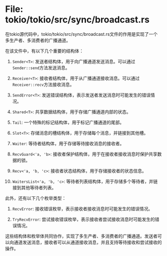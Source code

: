 # File: tokio/tokio/src/sync/broadcast.rs

在tokio源代码中，tokio/tokio/src/sync/broadcast.rs文件的作用是实现了一个多生产者、多消费者的广播通道。

在该文件中，有以下几个重要的结构体：

1. `Sender<T>`: 发送者结构体，用于向广播通道发送消息。可以通过`Sender::send`方法发送消息。

2. `Receiver<T>`: 接收者结构体，用于从广播通道接收消息。可以通过`Receiver::recv`方法接收消息。

3. `SendError<T>`: 发送错误结构体，表示发送者发送消息时可能发生的错误情况。

4. `Shared<T>`: 共享数据结构体，用于存储广播通道内部的状态。

5. `Tail`: 一个特殊的标记结构体，用于标记广播通道的尾部。

6. `Slot<T>`: 存储消息的槽结构体，用于存储每个消息，并链接到其他槽。

7. `Waiter`: 等待者结构体，用于存储等待接收消息的接收者。

8. `RecvGuard<'a, 'b>`: 接收者保护结构体，用于在接收者接收消息时保护共享数据的锁。

9. `Recv<'a, 'b, 'c>`: 接收者状态结构体，用于存储接收者的状态信息。

10. `WaitersList<'a, 'b, 'c>`: 等待者列表结构体，用于存储多个等待者，并链接到其他等待者列表。

此外，还有以下几个枚举类型：

1. `RecvError`: 接收错误枚举，表示接收者接收消息时可能发生的错误情况。

2. `TryRecvError`: 尝试接收错误枚举，表示接收者尝试接收消息时可能发生的错误情况。

这些结构体和枚举体共同协作，实现了多生产者、多消费者的广播通道。发送者可以向通道发送消息，接收者可以从通道接收消息，并且支持等待接收和尝试接收的操作。

